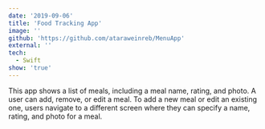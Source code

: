 ```yaml
---
date: '2019-09-06'
title: 'Food Tracking App'
image: ''
github: 'https://github.com/ataraweinreb/MenuApp'
external: ''
tech:
  - Swift
show: 'true'
---
```


This app shows a list of meals, including a meal name, rating, and photo. A user can add, remove, or edit a meal. To add a new meal or edit an existing one, users navigate to a different screen where they can specify a name, rating, and photo for a meal.
